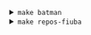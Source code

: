 <details>
<summary><code>make batman</code></summary>

<center>
<a href="http://fdelmazo.github.io/">
<img src="https://github.com/fdelmazo/fdelmazo/raw/master/batman.gif" />
</a>
</center>
</details>

<details>
<summary><code>make repos-fiuba</code></summary>

<div class="highlight highlight-zsh">
<pre>

-- -- -- -- -- -- -- -- -- -- -- -- -- -- -- -- - +---------------------------------------------+
-- -- -- -- -- -- -- -- -- -- -- -- -- -- -- -- - | Giladas de FIUBA que me gusta como quedaron |
-- -- -- -- -- -- -- -- -- -- -- -- -- -- -- -- - |                 [Lista entera][0]                |
-- -- -- -- -- -- -- -- -- -- -- -- -- -- -- -- - +---------------------------------------------+

-- -- -- -- -- -- -- -- -- -- -- -- -- -- -- -- -- -- -- +------------+     +-----------+
-- -- -- -- -- -- -- -- -- -- -- -- -- -- -- -- -- -- -- | [FIUBA-Plan][1] | --- | [FIUBA-Map][2] |
-- -- -- -- -- -- -- -- -- -- -- -- -- -- -- -- -- -- -- +------------+     +-----------+

+-------------------------------------------+     +----------------------------------------------+     +------------------------------------+
|                Física II A                |     |             Matemática Discreta              |     |    Algoritmos y Programación II    |
|           [(PDF bien armado...)][3]            | --> |          [(Demostraciones de final)][4]           | --> | [(Explicación División y Conquista)][5] |
+-------------------------------------------+     +----------------------------------------------+     +------------------------------------+

+-------------------------------------------+     +----------------------------------------------+     +------------------------------------+
|            Teoría de Algoritmos           |     |        Algoritmos y Programación III         |     |        Teoría de Lenguaje          |
|           [(Programación Dinámica)][6]         | --> | [(Rejunte de todos los finales desde el 2017)][7] | --> |       [(Proyecto Integrador)][8]        |
+-------------------------------------------+     +----------------------------------------------+     +------------------------------------+

+-------------------------------------------+     +----------------------------------------------+     +------------------------------------+
|         Estructura del Computador         |     |            Organización de Datos             |     |        Sistemas Operativos         |
| [(Herramienta para estudiar para el final)][9] |     |                    [(TPs)][10]                     |     |       [(Resumen para parcial)][12]       |
|                                           | --> |      [(Ejercicios de parcial resueltos)][11]       | --> |                                    |
+-------------------------------------------+     +----------------------------------------------+     +------------------------------------+


-- -- -- -- -- -- -- -- -- -- -- -- -- -- -- -- - +---------------------------------------------+
-- -- -- -- -- -- -- -- -- -- -- -- -- -- -- -- - |                 [¿Ya me recibí?][13]              |
-- -- -- -- -- -- -- -- -- -- -- -- -- -- -- -- - +---------------------------------------------+
</pre>
</div>

</details>

<!--
https://dot-to-ascii.ggerganov.com/
graph {
    rankdir = LR;
    "FIUBA-Plan" --  "FIUBA-Map"
}
graph {
    "Giladas de FIUBA que me gusta como quedaron"
}

digraph {
    rankdir = LR;

    "Física II A\n(PDF bien armado...)" -> "Matemática Discreta\n(Demostraciones de final)" -> "Algoritmos y Programación II\n(Explicación División y Conquista)"

    "Teoría de Lenguaje\n(Proyecto Integrador)" ->  "Algoritmos y Programación III\n(Rejunte de todos los finales desde el 2017)" -> "Teoría de Algoritmos\n(Programación dinámica)"

    "Estructura del Computador\n(Herramienta para estudiar para el final)" -> "Organización de Datos\n(TPs)\n(Ejercicios de parcial resueltos)" -> "Sistemas Operativos\n(Resumen para parcial)"

    "¿Ya me recibí?"
}
-->

[0]: https://github.com/FdelMazo?tab=repositories&q=fiuba
[1]: https://fdelmazo.github.io/FIUBA-Plan/
[2]: https://fdelmazo.github.io/FIUBA-Map/
[3]: https://gist.github.com/FdelMazo/a47f318d3111aaa63d09f445b5022024
[4]: https://gist.github.com/FdelMazo/e00d69fcfeaa2fe66a32cd44cf6d2672
[5]: https://gist.github.com/FdelMazo/838af5060c85b28e381ac21c02fbba08
[6]: https://gist.github.com/FdelMazo/691bdff48a9a4ecbc5d768b45b048b93
[7]: https://github.com/FdelMazo/7507-Algo3
[8]: https://github.com/FdelMazo/cl-aristid
[9]: https://fdelmazo.github.io/figure-610/
[10]: https://fdelmazo.github.io/7506-Datos/
[11]: https://crossnox.github.io/7506-OD2/
[12]: https://gist.github.com/FdelMazo/67b0a8e1be52e8f0045636ea15449d41
[13]: https://fdelmazo.github.io/yamerecibi/
